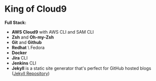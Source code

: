 # King of Cloud9

**Full Stack:** 

- **AWS Cloud9** with AWS CLI and SAM CLI
- **Zsh** and **Oh-my-Zsh**
- **Git** and **Github**
- **Redhat** \ Fedora
- **Docker**
- **Jira** CLI
- **Jenkins** CLI
- **Jekyll** is a static site generator that's perfect for GitHub hosted blogs ([Jekyll Repository](https://github.com/jekyll/jekyll))

